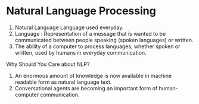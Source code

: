 # Natural Language Processing
1. Natural Language Language used everyday. 
2. Language : Representation of a message that is wanted to be communicated between people speaking (spoken languages) or written.
3. The ability of a computer to process languages, whether spoken or written, used by humans in everyday communication.

Why Should You Care about NLP?
1. An enormous amount of knowledge is now available in machine readable form as natural language text.
2. Conversational agents are becoming an important form of human-computer communication.
